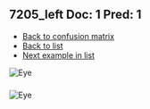 ## 7205_left Doc: 1 Pred: 1
- [Back to confusion matrix](https://github.com/juliandewit/kaggle_retinopathy/blob/master/matrix.md)
- [Back to list](https://github.com/juliandewit/kaggle_retinopathy/blob/master/lists/11/list.md)
- [Next example in list](https://github.com/juliandewit/kaggle_retinopathy/blob/master/lists/11/72/7219_left.md)

![Eye](https://retinopaty.blob.core.windows.net/size1024/7205_left_1.jpeg)

### 

![Eye]()
